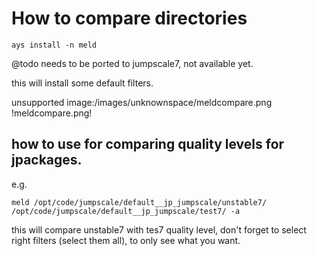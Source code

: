 How to compare directories
==========================

```shell
ays install -n meld
```

@todo needs to be ported to jumpscale7, not available yet.

this will install some default filters.

unsupported image:/images/unknownspace/meldcompare.png !meldcompare.png!

how to use for comparing quality levels for jpackages.
------------------------------------------------------

e.g.

```shell
meld /opt/code/jumpscale/default__jp_jumpscale/unstable7/ /opt/code/jumpscale/default__jp_jumpscale/test7/ -a
```

this will compare unstable7 with tes7 quality level, don't forget to
select right filters (select them all), to only see what you want.
